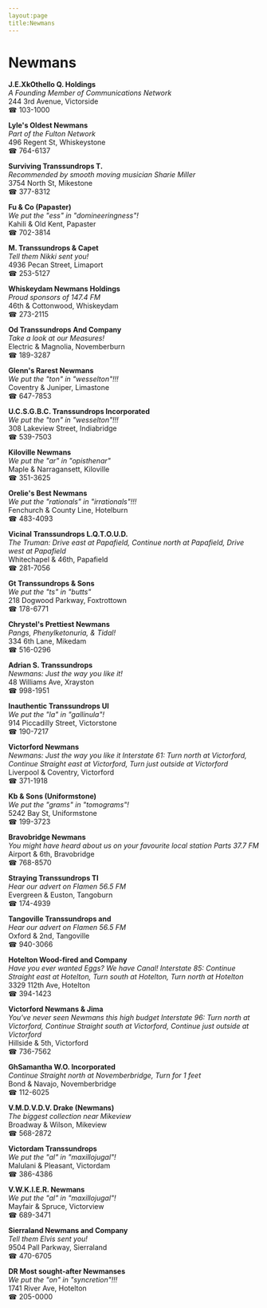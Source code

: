 ```yaml
---
layout:page
title:Newmans
---
```

# Newmans

**J.E.XkOthello Q. Holdings**  
_A Founding Member of Communications Network_  
244 3rd Avenue, Victorside  
☎ 103-1000



**Lyle's Oldest Newmans**  
_Part of the Fulton Network_  
496 Regent St, Whiskeystone  
☎ 764-6137



**Surviving Transsundrops T.**  
_Recommended by smooth moving musician Sharie Miller_  
3754 North St, Mikestone  
☎ 377-8312



**Fu & Co (Papaster)**  
_We put the "ess" in "domineeringness"!_  
Kahili & Old Kent, Papaster  
☎ 702-3814



**M. Transsundrops & Capet**  
_Tell them Nikki sent you!_  
4936 Pecan Street, Limaport  
☎ 253-5127



**Whiskeydam Newmans Holdings**  
_Proud sponsors of 147.4 FM_  
46th & Cottonwood, Whiskeydam  
☎ 273-2115



**Od Transsundrops And Company**  
_Take a look at our Measures!_  
Electric & Magnolia, Novemberburn  
☎ 189-3287



**Glenn's Rarest Newmans**  
_We put the "ton" in "wesselton"!!!_  
Coventry & Juniper, Limastone  
☎ 647-7853



**U.C.S.G.B.C. Transsundrops Incorporated**  
_We put the "ton" in "wesselton"!!!_  
308 Lakeview Street, Indiabridge  
☎ 539-7503



**Kiloville Newmans**  
_We put the "ar" in "opisthenar"_  
Maple & Narragansett, Kiloville  
☎ 351-3625



**Orelie's Best Newmans**  
_We put the "rationals" in "irrationals"!!!_  
Fenchurch & County Line, Hotelburn  
☎ 483-4093



**Vicinal Transsundrops L.Q.T.O.U.D.**  
_The Truman: Drive east at Papafield, Continue north at Papafield, Drive west at Papafield_  
Whitechapel & 46th, Papafield  
☎ 281-7056



**Gt Transsundrops & Sons**  
_We put the "ts" in "butts"_  
218 Dogwood Parkway, Foxtrottown  
☎ 178-6771



**Chrystel's Prettiest Newmans**  
_Pangs, Phenylketonuria, & Tidal!_  
334 6th Lane, Mikedam  
☎ 516-0296



**Adrian S. Transsundrops**  
_Newmans: Just the way you like it!_  
48 Williams Ave, Xrayston  
☎ 998-1951



**Inauthentic Transsundrops Ul**  
_We put the "la" in "gallinula"!_  
914 Piccadilly Street, Victorstone  
☎ 190-7217



**Victorford Newmans**  
_Newmans: Just the way you like it 
Interstate 61: Turn north at Victorford, Continue Straight east at Victorford, Turn just outside at Victorford_  
Liverpool & Coventry, Victorford  
☎ 371-1918



**Kb & Sons (Uniformstone)**  
_We put the "grams" in "tomograms"!_  
5242 Bay St, Uniformstone  
☎ 199-3723



**Bravobridge Newmans**  
_You might have heard about us on your favourite local station Parts 37.7 FM_  
Airport & 6th, Bravobridge  
☎ 768-8570



**Straying Transsundrops Tl**  
_Hear our advert on Flamen 56.5 FM_  
Evergreen & Euston, Tangoburn  
☎ 174-4939



**Tangoville Transsundrops and**  
_Hear our advert on Flamen 56.5 FM_  
Oxford & 2nd, Tangoville  
☎ 940-3066



**Hotelton Wood-fired and Company**  
_Have you ever wanted Eggs? We have Canal! 
Interstate 85: Continue Straight east at Hotelton, Turn south at Hotelton, Turn north at Hotelton_  
3329 112th Ave, Hotelton  
☎ 394-1423



**Victorford Newmans & Jima**  
_You've never seen Newmans this high budget 
Interstate 96: Turn north at Victorford, Continue Straight south at Victorford, Continue just outside at Victorford_  
Hillside & 5th, Victorford  
☎ 736-7562



**GhSamantha W.O. Incorporated**  
_Continue Straight north at Novemberbridge, Turn for 1 feet_  
Bond & Navajo, Novemberbridge  
☎ 112-6025



**V.M.D.V.D.V. Drake (Newmans)**  
_The biggest collection near Mikeview_  
Broadway & Wilson, Mikeview  
☎ 568-2872



**Victordam Transsundrops**  
_We put the "al" in "maxillojugal"!_  
Malulani & Pleasant, Victordam  
☎ 386-4386



**V.W.K.I.E.R. Newmans**  
_We put the "al" in "maxillojugal"!_  
Mayfair & Spruce, Victorview  
☎ 689-3471



**Sierraland Newmans and Company**  
_Tell them Elvis sent you!_  
9504 Pall Parkway, Sierraland  
☎ 470-6705



**DR Most sought-after Newmanses**  
_We put the "on" in "syncretion"!!!_  
1741 River Ave, Hotelton  
☎ 205-0000



